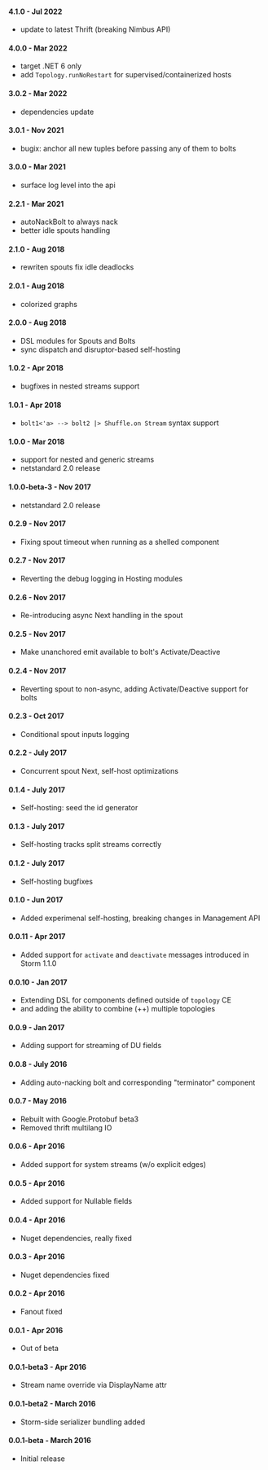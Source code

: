 #### 4.1.0 - Jul 2022
* update to latest Thrift (breaking Nimbus API) 

#### 4.0.0 - Mar 2022
* target .NET 6 only 
* add `Topology.runNoRestart` for supervised/containerized hosts

#### 3.0.2 - Mar 2022
* dependencies update 

#### 3.0.1 - Nov 2021
* bugix: anchor all new tuples before passing any of them to bolts 

#### 3.0.0 - Mar 2021
* surface log level into the api 

#### 2.2.1 - Mar 2021
* autoNackBolt to always nack
* better idle spouts handling 

#### 2.1.0 - Aug 2018
* rewriten spouts fix idle deadlocks

#### 2.0.1 - Aug 2018
* colorized graphs

#### 2.0.0 - Aug 2018
* DSL modules for Spouts and Bolts
* sync dispatch and disruptor-based self-hosting

#### 1.0.2 - Apr 2018
* bugfixes in nested streams support

#### 1.0.1 - Apr 2018
* `bolt1<'a> --> bolt2 |> Shuffle.on Stream` syntax support

#### 1.0.0 - Mar 2018
* support for nested and generic streams
* netstandard 2.0 release

#### 1.0.0-beta-3 - Nov 2017
* netstandard 2.0 release

#### 0.2.9 - Nov 2017
* Fixing spout timeout when running as a shelled component

#### 0.2.7 - Nov 2017
* Reverting the debug logging in Hosting modules

#### 0.2.6 - Nov 2017
* Re-introducing async Next handling in the spout

#### 0.2.5 - Nov 2017
* Make unanchored emit available to bolt's Activate/Deactive

#### 0.2.4 - Nov 2017
* Reverting spout to non-async, adding Activate/Deactive support for bolts

#### 0.2.3 - Oct 2017
* Conditional spout inputs logging

#### 0.2.2 - July 2017
* Concurrent spout Next, self-host optimizations

#### 0.1.4 - July 2017
* Self-hosting: seed the id generator

#### 0.1.3 - July 2017
* Self-hosting tracks split streams correctly

#### 0.1.2 - July 2017
* Self-hosting bugfixes

#### 0.1.0 - Jun 2017
* Added experimenal self-hosting, breaking changes in Management API

#### 0.0.11 - Apr 2017
* Added support for `activate` and `deactivate` messages introduced in Storm 1.1.0

#### 0.0.10 - Jan 2017
* Extending DSL for components defined outside of `topology` CE
* and adding the ability to combine (++) multiple topologies

#### 0.0.9 - Jan 2017
* Adding support for streaming of DU fields

#### 0.0.8 - July 2016
* Adding auto-nacking bolt and corresponding "terminator" component

#### 0.0.7 - May 2016
* Rebuilt with Google.Protobuf beta3
* Removed thrift multilang IO

#### 0.0.6 - Apr 2016
* Added support for system streams (w/o explicit edges)

#### 0.0.5 - Apr 2016
* Added support for Nullable fields

#### 0.0.4 - Apr 2016
* Nuget dependencies, really fixed

#### 0.0.3 - Apr 2016
* Nuget dependencies fixed

#### 0.0.2 - Apr 2016
* Fanout fixed

#### 0.0.1 - Apr 2016
* Out of beta

#### 0.0.1-beta3 - Apr 2016
* Stream name override via DisplayName attr

#### 0.0.1-beta2 - March 2016
* Storm-side serializer bundling added

#### 0.0.1-beta - March 2016
* Initial release

